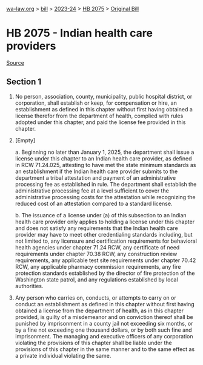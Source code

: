 [wa-law.org](/) > [bill](/bill/) > [2023-24](/bill/2023-24/) > [HB 2075](/bill/2023-24/hb/2075/) > [Original Bill](/bill/2023-24/hb/2075/1/)

# HB 2075 - Indian health care providers

[Source](http://lawfilesext.leg.wa.gov/biennium/2023-24/Pdf/Bills/House%20Bills/2075.pdf)

## Section 1
1. No person, association, county, municipality, public hospital district, or corporation, shall establish or keep, for compensation or hire, an establishment as defined in this chapter without first having obtained a license therefor from the department of health, complied with rules adopted under this chapter, and paid the license fee provided in this chapter.

2. [Empty]

    a. Beginning no later than January 1, 2025, the department shall issue a license under this chapter to an Indian health care provider, as defined in RCW 71.24.025, attesting to have met the state minimum standards as an establishment if the Indian health care provider submits to the department a tribal attestation and payment of an administrative processing fee as established in rule. The department shall establish the administrative processing fee at a level sufficient to cover the administrative processing costs for the attestation while recognizing the reduced cost of an attestation compared to a standard license.

    b. The issuance of a license under (a) of this subsection to an Indian health care provider only applies to holding a license under this chapter and does not satisfy any requirements that the Indian health care provider may have to meet other credentialing standards including, but not limited to, any licensure and certification requirements for behavioral health agencies under chapter 71.24 RCW, any certificate of need requirements under chapter 70.38 RCW, any construction review requirements, any applicable test site requirements under chapter 70.42 RCW, any applicable pharmacy commission requirements, any fire protection standards established by the director of fire protection of the Washington state patrol, and any regulations established by local authorities.

3. Any person who carries on, conducts, or attempts to carry on or conduct an establishment as defined in this chapter without first having obtained a license from the department of health, as in this chapter provided, is guilty of a misdemeanor and on conviction thereof shall be punished by imprisonment in a county jail not exceeding six months, or by a fine not exceeding one thousand dollars, or by both such fine and imprisonment. The managing and executive officers of any corporation violating the provisions of this chapter shall be liable under the provisions of this chapter in the same manner and to the same effect as a private individual violating the same.
